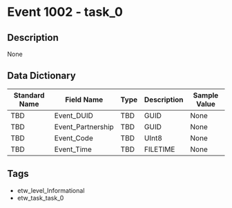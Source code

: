 # Event 1002 - task_0

## Description
None

## Data Dictionary
|Standard Name|Field Name|Type|Description|Sample Value|
|---|---|---|---|---|
|TBD|Event_DUID|TBD|GUID|None|None|
|TBD|Event_Partnership|TBD|GUID|None|None|
|TBD|Event_Code|TBD|UInt8|None|None|
|TBD|Event_Time|TBD|FILETIME|None|None|

## Tags
* etw_level_Informational
* etw_task_task_0